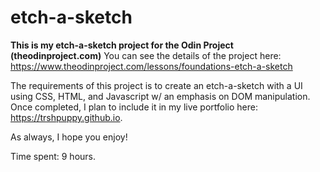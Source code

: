 # etch-a-sketch

**This is my etch-a-sketch project for the Odin Project (theodinproject.com)**
You can see the details of the project here: https://www.theodinproject.com/lessons/foundations-etch-a-sketch

The requirements of this project is to create an etch-a-sketch with a UI using CSS, HTML, and Javascript w/ an emphasis on DOM manipulation. Once completed, I plan to include it in my live portfolio here: https://trshpuppy.github.io.

As always, I hope you enjoy!

Time spent: 9 hours.
